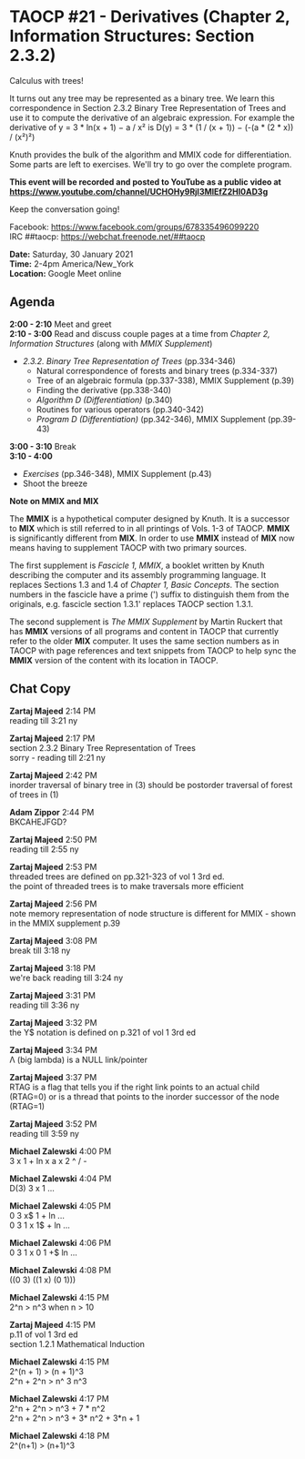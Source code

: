 # TAOCP #21 - Derivatives (Chapter 2, Information Structures: Section 2.3.2)

Calculus with trees!

It turns out any tree may be represented as a binary tree. We learn this correspondence in Section 2.3.2 Binary Tree Representation of Trees and use it to compute the derivative of an algebraic expression. For example the derivative of 
y = 3 * ln(x + 1) − a / x² is 
D(y) = 3 * (1 / (x + 1)) − (-(a * (2 * x)) / (x²)²)

Knuth provides the bulk of the algorithm and MMIX code for differentiation. Some parts are left to exercises. We'll try to go over the complete program.

**This event will be recorded and posted to YouTube as a public video at https://www.youtube.com/channel/UCHOHy9Rjl3MlEfZ2HI0AD3g**

Keep the conversation going!

Facebook: https://www.facebook.com/groups/678335496099220<br>
IRC ##taocp: https://webchat.freenode.net/##taocp

**Date:** Saturday, 30 January 2021\
**Time:** 2-4pm America/New_York\
**Location:** Google Meet online

## Agenda

**2:00 - 2:10** Meet and greet\
**2:10 - 3:00** Read and discuss couple pages at a time from *Chapter 2, Information Structures* (along with *MMIX Supplement*)

- *2.3.2. Binary Tree Representation of Trees* (pp.334-346)
  - Natural correspondence of forests and binary trees (p.334-337)
  - Tree of an algebraic formula (pp.337-338), MMIX Supplement (p.39)
  - Finding the derivative (pp.338-340)
  - *Algorithm D (Differentiation)* (p.340)
  - Routines for various operators (pp.340-342)
  - *Program D (Differentiation)* (pp.342-346), MMIX Supplement (pp.39-43)

**3:00 - 3:10** Break\
**3:10 - 4:00**
- *Exercises* (pp.346-348), MMIX Supplement (p.43)
- Shoot the breeze

**Note on MMIX and MIX**

The **MMIX** is a hypothetical computer designed by Knuth. It is a successor to **MIX** which is still referred to in all printings of Vols. 1-3 of TAOCP. **MMIX** is significantly different from **MIX**. In order to use **MMIX** instead of **MIX** now means having to supplement TAOCP with two primary sources.

The first supplement is *Fascicle 1, MMIX*, a booklet written by Knuth describing the computer and its assembly programming language. It replaces Sections 1.3 and 1.4 of *Chapter 1, Basic Concepts*. The section numbers in the fascicle have a prime (') suffix to distinguish them from the originals, e.g. fascicle section 1.3.1' replaces TAOCP section 1.3.1.

The second supplement is *The MMIX Supplement* by Martin Ruckert that has **MMIX** versions of all programs and content in TAOCP that currently refer to the older **MIX** computer. It uses the same section numbers as in TAOCP with page references and text snippets from TAOCP to help sync the **MMIX** version of the content with its location in TAOCP.

## Chat Copy

**Zartaj Majeed** 2:14 PM\
reading till 3:21 ny

**Zartaj Majeed** 2:17 PM\
section 2.3.2 Binary Tree Representation of Trees\
sorry - reading till 2:21 ny

**Zartaj Majeed** 2:42 PM\
inorder traversal of binary tree in (3) should be postorder traversal of forest of trees in (1)

**Adam Zippor** 2:44 PM\
BKCAHEJFGD?

**Zartaj Majeed** 2:50 PM\
reading till 2:55 ny

**Zartaj Majeed** 2:53 PM\
threaded trees are defined on pp.321-323 of vol 1 3rd ed.\
the point of threaded trees is to make traversals more efficient

**Zartaj Majeed** 2:56 PM\
note memory representation of node structure is different for MMIX - shown in the MMIX supplement p.39

**Zartaj Majeed** 3:08 PM\
break till 3:18 ny

**Zartaj Majeed** 3:18 PM\
we're back
reading till 3:24 ny

**Zartaj Majeed** 3:31 PM\
reading till 3:36 ny

**Zartaj Majeed** 3:32 PM\
the Y$ notation is defined on p.321 of vol 1 3rd ed

**Zartaj Majeed** 3:34 PM\
Λ (big lambda) is a NULL link/pointer

**Zartaj Majeed** 3:37 PM\
RTAG is a flag that tells you if the right link points to an actual child (RTAG=0) or is a thread that points to the inorder successor of the node (RTAG=1)

**Zartaj Majeed** 3:52 PM\
reading till 3:59 ny

**Michael Zalewski** 4:00 PM\
3 x 1 + ln x a x 2 ^ / -

**Michael Zalewski** 4:04 PM\
D(3) 3 x 1 ...

**Michael Zalewski** 4:05 PM\
0 3 x$ 1 + ln ...\
0 3 1 x 1$ + ln ...

**Michael Zalewski** 4:06 PM\
0 3 1 x 0 1 +$ ln ...

**Michael Zalewski** 4:08 PM\
((0 3) ((1 x) (0 1)))

**Michael Zalewski** 4:15 PM\
2^n > n^3    when n > 10

**Zartaj Majeed** 4:15 PM\
p.11 of vol 1 3rd ed\
section 1.2.1 Mathematical Induction

**Michael Zalewski** 4:15 PM\
2^(n + 1) > (n + 1)^3\
2^n + 2^n > n^ 3 n^3

**Michael Zalewski** 4:17 PM\
2^n + 2^n > n^3 + 7 * n^2\
2^n + 2^n > n^3 + 3* n^2 + 3*n + 1

**Michael Zalewski** 4:18 PM\
2^(n+1) > (n+1)^3

